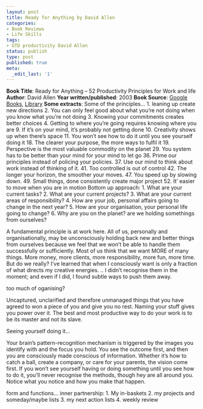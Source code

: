 ```yaml
---
layout: post
title: Ready for Anything by David Allen
categories:
- Book Reviews
- Life Skills
tags:
- GTD productivity David Allen
status: publish
type: post
published: true
meta:
  _edit_last: '1'
---
```

**Book Title**: Ready for Anything – 52 Productivity Principles for Work and life **Author**: David Allen **Year written/published**: 2003 **Book Source**: [Google Books](http://books.google.com/books?id=YoXiB9Og6QYC&dq=david+allen+52), [Library](http://vistaweb.nlb.gov.sg/cgi-bin/cw_cgi?resultsScreen+6516+1+2+1) **Some extracts**: Some of the principles… 1. leaning up create new directions 2. You can only feel good about what you’re not doing when you know what you’re not doing 3. Knowing your commitments creates better choices 4. Getting to where you’re going requires knowing where you are 9. If it’s on your mind, it’s probably not getting done 10. Creativity shows up when there’s space 11. You won’t see how to do it until you see yourself doing it 18. The clearer your purpose, the more ways to fulfil it 19. Perspective is the most valuable commodity on the planet 29. You system has to be better than your mind for your mind to let go 36. Prime our principles instead of policing your policies. 37. Use our mind to think about work instead of thinking of it. 41. Too controlled is out of control 42. The longer your horizon, the smoother your moves. 47. You speed up by slowing down. 49. Small things, done consistently create major project 52. It’ easier to move when you are in motion Bottom up approach: 1. What are your current tasks? 2. What are your current projects? 3. What are your current areas of responsibility? 4. How are your job, personal affairs going to change in the next year? 5. How are your organisation, your personal life going to change? 6. Why are you on the planet? are we holding somethings from ourselves?

A fundamental principle is at work here. All of us, personally and organisationally, may be unconsciously holding back new and better things from ourselves because we feel that we won’t be able to handle them successfully or sufficiently. Most of us think that we want MORE of many things. More money, more clients, more responsibility, more fun, more time. But do we really? I’ve learned that when I consciously want is only a fraction of what directs my creative energies. .. I didn’t recognise them in the moment; and even if I did, I found subtle ways to push them away.

too much of oganising?

Uncaptured, unclarified and therefore unmanaged things that you have agreed to won a piece of you and give you no rest. Naming your stuff gives you power over it. The best and most productive way to do your work is to be its master and not its slave.

Seeing yourself doing it...

Your brain’s pattern-recognition mechanism is triggered by the images you identify with and the focus you hold. You see the outcome first, and then you are consciously made conscious of information. Whether it’s how to catch a ball, create a company, or care for your parents, the vision come first. If you won’t see yourself having or doing something until you see how to do it, you’ll never recognise the methods, though hey are all around you. Notice what you notice and how you make that happen.

form and functions... inner partnership: 1. My in-baskets 2. my projects and someday/maybe lists 3. my next action lists 4. weekly review

